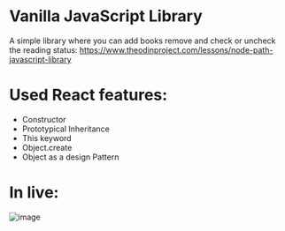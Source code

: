 # Vanilla JavaScript Library
A simple library where you can add books remove and check or uncheck the reading status: https://www.theodinproject.com/lessons/node-path-javascript-library

# Used React features:
- Constructor
- Prototypical Inheritance
- This keyword
- Object.create
- Object as a design Pattern

# In live:
![image](https://user-images.githubusercontent.com/96890436/201543278-66128fc7-835a-4ca0-ab1a-9e74e5f6c2dd.png)
